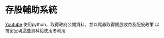 # 存股輔助系統

[Youtube](https://youtu.be/Rx9m9WKR6NQ "Youtube")
使用python，取得政府公開資料，並以爬蟲取得個股收益及配股政策
以視窗呈現這些資料給使用者利用
